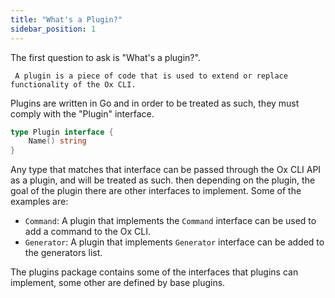 ```yaml
---
title: "What's a Plugin?"
sidebar_position: 1
---
```


The first question to ask is "What's a plugin?". 

     A plugin is a piece of code that is used to extend or replace functionality of the Ox CLI.

Plugins are written in Go and in order to be treated as such, they must comply with the "Plugin" interface.

```go
type Plugin interface {
    Name() string
}
```
Any type that matches that interface can be passed through the Ox CLI API as a plugin, and will be treated as such. then depending on the plugin, the goal of the plugin there are other interfaces to implement. Some of the examples are:

- `Command`: A plugin that implements the `Command` interface can be used to add a command to the Ox CLI.
- `Generator`: A plugin that implements `Generator` interface can be added to the generators list.

The plugins package contains some of the interfaces that plugins can implement, some other are defined by base plugins.

